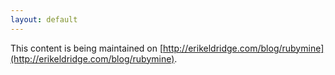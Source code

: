 ```yaml
---
layout: default
---
```


This content is being maintained on [http://erikeldridge.com/blog/rubymine](http://erikeldridge.com/blog/rubymine).
